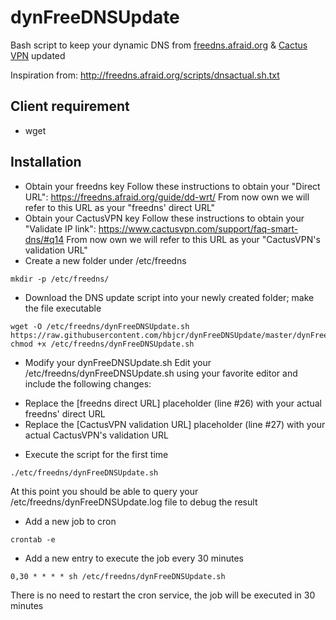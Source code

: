 # dynFreeDNSUpdate
Bash script to keep your dynamic DNS from [freedns.afraid.org](https://freedns.afraid.org) & [Cactus VPN](https://www.cactusvpn.com/) updated

Inspiration from: http://freedns.afraid.org/scripts/dnsactual.sh.txt

## Client requirement

- wget

## Installation

* Obtain your freedns key
Follow these instructions to obtain your "Direct URL": https://freedns.afraid.org/guide/dd-wrt/
From now own we will refer to this URL as your "freedns' direct URL"
* Obtain your CactusVPN key
Follow these instructions to obtain your "Validate IP link": https://www.cactusvpn.com/support/faq-smart-dns/#q14
From now own we will refer to this URL as your "CactusVPN's validation URL"
* Create a new folder under /etc/freedns
```
mkdir -p /etc/freedns/
```
* Download the DNS update script into your newly created folder; make the file executable
```
wget -O /etc/freedns/dynFreeDNSUpdate.sh https://raw.githubusercontent.com/hbjcr/dynFreeDNSUpdate/master/dynFreeDNSUpdate.sh
chmod +x /etc/freedns/dynFreeDNSUpdate.sh
```
* Modify your dynFreeDNSUpdate.sh
Edit your /etc/freedns/dynFreeDNSUpdate.sh using your favorite editor and include the following changes:
 - Replace the [freedns direct URL] placeholder (line #26) with your actual freedns' direct URL
 - Replace the [CactusVPN validation URL] placeholder (line #27) with your actual CactusVPN's validation URL
* Execute the script for the first time
```
./etc/freedns/dynFreeDNSUpdate.sh
```
At this point you should be able to query your /etc/freedns/dynFreeDNSUpdate.log file to debug the result
* Add a new job to cron
```
crontab -e
```
* Add a new entry to execute the job every 30 minutes
```
0,30 * * * * sh /etc/freedns/dynFreeDNSUpdate.sh
```
There is no need to restart the cron service, the job will be executed in 30 minutes
